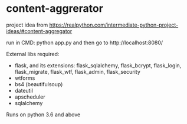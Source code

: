 # content-aggrerator
project idea from https://realpython.com/intermediate-python-project-ideas/#content-aggregator

run in CMD: python app.py
and then go to http://localhost:8080/

External libs required:
- flask, and its extensions: flask_sqlalchemy, flask_bcrypt, flask_login, flask_migrate, flask_wtf, flask_admin, flask_security
- wtforms
- bs4 (beautifulsoup)
- dateutil
- apscheduler
- sqlalchemy

Runs on python 3.6 and above
